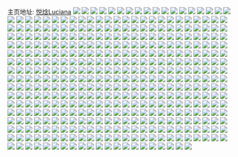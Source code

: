 主页地址: [悦焓Luciana](https://weibo.com/u/3835744246) 
![](https://wx4.sinaimg.cn/mw2000/e4a0cff6ly1gqrm8hh5z9j234022okjn.jpg) 
![](https://wx4.sinaimg.cn/mw2000/e4a0cff6ly1gqrm8aj5c4j22c03404qu.jpg) 
![](https://wx4.sinaimg.cn/mw2000/e4a0cff6ly1gqrm8f03bfj23402dp7wj.jpg) 
![](https://wx4.sinaimg.cn/mw2000/e4a0cff6ly1gqrm8k3r75j23402c01ky.jpg) 
![](https://wx4.sinaimg.cn/mw2000/e4a0cff6ly1gqrm8mjz84j23402c0b2a.jpg) 
![](https://wx4.sinaimg.cn/mw2000/e4a0cff6ly1gqrmaevx8oj23402c01kx.jpg) 
![](https://wx4.sinaimg.cn/mw2000/e4a0cff6ly1gqrmagdl2gj23402c0dmw.jpg) 
![](https://wx4.sinaimg.cn/mw2000/e4a0cff6ly1gqrmahmtk6j23402c01b7.jpg) 
![](https://wx4.sinaimg.cn/mw2000/e4a0cff6ly1gqrmajfotjj23402c0hdt.jpg) 
![](https://wx4.sinaimg.cn/mw2000/e4a0cff6ly1gqrmadcqewj22c02pzh33.jpg) 
![](https://wx4.sinaimg.cn/mw2000/e4a0cff6ly1gqqdrq5nqjj23402c0x6q.jpg) 
![](https://wx4.sinaimg.cn/mw2000/e4a0cff6ly1gqqdnxfiwlj23402c0npd.jpg) 
![](https://wx4.sinaimg.cn/mw2000/e4a0cff6ly1gqqdscaushj23402c0b2a.jpg) 
![](https://wx4.sinaimg.cn/mw2000/e4a0cff6ly1gqqdrx92ihj23402c0x6q.jpg) 
![](https://wx4.sinaimg.cn/mw2000/e4a0cff6ly1gqqdllijisj23402c0qv6.jpg) 
![](https://wx4.sinaimg.cn/mw2000/e4a0cff6ly1gqqds2f7i6j23402c0hdu.jpg) 
![](https://wx4.sinaimg.cn/mw2000/e4a0cff6ly1gqqdsguj3rj22c02c07wh.jpg) 
![](https://wx4.sinaimg.cn/mw2000/e4a0cff6ly1gqqdomd8rcj22c0340b29.jpg) 
![](https://wx4.sinaimg.cn/mw2000/e4a0cff6ly1gqqdpcbhtuj22c0340qv5.jpg) 
![](https://wx4.sinaimg.cn/mw2000/e4a0cff6ly1gqqdsn3wbgj23402c0e81.jpg) 
![](https://wx4.sinaimg.cn/mw2000/e4a0cff6ly1gqqdson9muj23402c0kcw.jpg) 
![](https://wx4.sinaimg.cn/mw2000/e4a0cff6ly1gqqdr3232gj23402c0n6v.jpg) 
![](https://wx4.sinaimg.cn/mw2000/e4a0cff6ly1gqpqwkzmr0j21400u0wr5.jpg) 
![](https://wx4.sinaimg.cn/mw2000/e4a0cff6ly1gqpqwmwhamj21400u00xj.jpg) 
![](https://wx4.sinaimg.cn/mw2000/e4a0cff6ly1gqpqwlkdm6j21400u07gf.jpg) 
![](https://wx4.sinaimg.cn/mw2000/e4a0cff6ly1gqpqwkj9ypj20u0140k3x.jpg) 
![](https://wx4.sinaimg.cn/mw2000/e4a0cff6ly1gqpqwjxrl5j20u0140tmj.jpg) 
![](https://wx4.sinaimg.cn/mw2000/e4a0cff6ly1gqpqwm4hnij20u0140naa.jpg) 
![](https://wx4.sinaimg.cn/mw2000/e4a0cff6ly1gqpqwnihm2j20u0140115.jpg) 
![](https://wx4.sinaimg.cn/mw2000/e4a0cff6ly1gqpqwmjgpgj20u0140dpj.jpg) 
![](https://wx4.sinaimg.cn/mw2000/e4a0cff6ly1gqpqwj8ftbj21400u0gt2.jpg) 
![](https://wx4.sinaimg.cn/mw2000/e4a0cff6gy1gqb57qbo2tj22c02c0e81.jpg) 
![](https://wx4.sinaimg.cn/mw2000/e4a0cff6gy1gqb57spm33j22c02c07wh.jpg) 
![](https://wx4.sinaimg.cn/mw2000/e4a0cff6gy1gqb587dm3jj22c0340u0y.jpg) 
![](https://wx4.sinaimg.cn/mw2000/e4a0cff6gy1gqb57kha0qj227s2yeqeu.jpg) 
![](https://wx4.sinaimg.cn/mw2000/e4a0cff6gy1gqb57jgc3gj22c03404qu.jpg) 
![](https://wx4.sinaimg.cn/mw2000/e4a0cff6gy1gqb57dq4b8j22bz3404qs.jpg) 
![](https://wx4.sinaimg.cn/mw2000/e4a0cff6gy1gqb57uawbzj23402c04qp.jpg) 
![](https://wx4.sinaimg.cn/mw2000/e4a0cff6gy1gqb58aga2fj23402c01kz.jpg) 
![](https://wx4.sinaimg.cn/mw2000/e4a0cff6gy1gqb580kwgdj22c02c0e81.jpg) 
![](https://wx4.sinaimg.cn/mw2000/e4a0cff6gy1gqb57xcmebj23402c0npd.jpg) 
![](https://wx4.sinaimg.cn/mw2000/e4a0cff6gy1gqb582p1p9j22c02c04qp.jpg) 
![](https://wx4.sinaimg.cn/mw2000/e4a0cff6gy1gqb57nvo8uj22c0340u0z.jpg) 
![](https://wx4.sinaimg.cn/mw2000/e4a0cff6gy1gqb58fabu8j22c0340npe.jpg) 
![](https://wx4.sinaimg.cn/mw2000/e4a0cff6gy1gqb584uiiyj22c02c01kx.jpg) 
![](https://wx4.sinaimg.cn/mw2000/e4a0cff6gy1gq544z5j8hj20u0140460.jpg) 
![](https://wx4.sinaimg.cn/mw2000/e4a0cff6gy1gq5452rn34j20u0140n4t.jpg) 
![](https://wx4.sinaimg.cn/mw2000/e4a0cff6gy1gq5454n10nj20u014048k.jpg) 
![](https://wx4.sinaimg.cn/mw2000/e4a0cff6gy1gq544xynj6j20u00u0tdg.jpg) 
![](https://wx4.sinaimg.cn/mw2000/e4a0cff6gy1gq5455tb6wj21400u0wkk.jpg) 
![](https://wx4.sinaimg.cn/mw2000/e4a0cff6gy1gq5458hq1mj20u00u0tid.jpg) 
![](https://wx4.sinaimg.cn/mw2000/e4a0cff6gy1gq545apnxrj20u00u0jzt.jpg) 
![](https://wx4.sinaimg.cn/mw2000/e4a0cff6gy1gq545g2b4sj21400u0dq0.jpg) 
![](https://wx4.sinaimg.cn/mw2000/e4a0cff6gy1gq545kly3qj21400u0gsr.jpg) 
![](https://wx4.sinaimg.cn/mw2000/e4a0cff6gy1gq545q1pfxj20u0140tjq.jpg) 
![](https://wx4.sinaimg.cn/mw2000/e4a0cff6ly1gpj9oz39gsj22ba340qv5.jpg) 
![](https://wx4.sinaimg.cn/mw2000/e4a0cff6ly1gpj9p1dyqvj22c02c04gm.jpg) 
![](https://wx4.sinaimg.cn/mw2000/e4a0cff6ly1gpj9pt4rmaj21zn30le88.jpg) 
![](https://wx4.sinaimg.cn/mw2000/e4a0cff6ly1gpj9omdsycj222v216npd.jpg) 
![](https://wx4.sinaimg.cn/mw2000/e4a0cff6ly1gpj9pwihdfj21o4266x6p.jpg) 
![](https://wx4.sinaimg.cn/mw2000/e4a0cff6ly1gpj9pybykwj223h1wtqr2.jpg) 
![](https://wx4.sinaimg.cn/mw2000/e4a0cff6ly1gpj9sdao3jj22c0340b2b.jpg) 
![](https://wx4.sinaimg.cn/mw2000/e4a0cff6ly1gpj9sh8j00j22c0340qv6.jpg) 
![](https://wx4.sinaimg.cn/mw2000/e4a0cff6ly1gpj9sk2cc2j22c0340kjl.jpg) 
![](https://wx4.sinaimg.cn/mw2000/e4a0cff6gy1gphxkm5c4uj22c0340hdv.jpg) 
![](https://wx4.sinaimg.cn/mw2000/e4a0cff6gy1gphxkrrd69j23402c0b2c.jpg) 
![](https://wx4.sinaimg.cn/mw2000/e4a0cff6gy1gphxl07r04j23402c07wk.jpg) 
![](https://wx4.sinaimg.cn/mw2000/e4a0cff6gy1gphxl5vw8ej22c0340qv8.jpg) 
![](https://wx4.sinaimg.cn/mw2000/e4a0cff6gy1gphxlag0jxj22c0340b2c.jpg) 
![](https://wx4.sinaimg.cn/mw2000/e4a0cff6gy1gphxkunczzj22pu215npd.jpg) 
![](https://wx4.sinaimg.cn/mw2000/e4a0cff6gy1gpg30t2dmij20u01407f8.jpg) 
![](https://wx4.sinaimg.cn/mw2000/e4a0cff6gy1gpg30sbvcvj20u0140h7s.jpg) 
![](https://wx4.sinaimg.cn/mw2000/e4a0cff6gy1gori19li4kj21o02807wh.jpg) 
![](https://wx4.sinaimg.cn/mw2000/e4a0cff6gy1gori1agr6yj226q2xs4qp.jpg) 
![](https://wx4.sinaimg.cn/mw2000/e4a0cff6gy1gori1bgxi7j21o0280kjl.jpg) 
![](https://wx4.sinaimg.cn/mw2000/e4a0cff6gy1gori1ca5btj21o02801kx.jpg) 
![](https://wx4.sinaimg.cn/mw2000/e4a0cff6gy1gori18qaa4j21o02804qp.jpg) 
![](https://wx4.sinaimg.cn/mw2000/e4a0cff6gy1gori1dfx1tj21o0280kjl.jpg) 
![](https://wx4.sinaimg.cn/mw2000/e4a0cff6gy1gori1ewbg0j22c0340qv5.jpg) 
![](https://wx4.sinaimg.cn/mw2000/e4a0cff6gy1gori1i4d3nj22c0340qv8.jpg) 
![](https://wx4.sinaimg.cn/mw2000/e4a0cff6gy1gori1l24tvj21ho1zkqv7.jpg) 
![](https://wx4.sinaimg.cn/mw2000/e4a0cff6gy1gori1q5bj2j21zl1zlkjo.jpg) 
![](https://wx4.sinaimg.cn/mw2000/e4a0cff6gy1gori1dwmakj20p80xo0vr.jpg) 
![](https://wx4.sinaimg.cn/mw2000/e4a0cff6gy1gori1qzppoj21o02804qp.jpg) 
![](https://wx4.sinaimg.cn/mw2000/e4a0cff6gy1gori1rw1anj21o02804qp.jpg) 
![](https://wx4.sinaimg.cn/mw2000/e4a0cff6gy1goijtt33bdj22c035bu0y.jpg) 
![](https://wx4.sinaimg.cn/mw2000/e4a0cff6gy1goijup2zuuj22c0340kjm.jpg) 
![](https://wx4.sinaimg.cn/mw2000/e4a0cff6gy1goiju8dg10j229p3401kz.jpg) 
![](https://wx4.sinaimg.cn/mw2000/e4a0cff6gy1goijtyd74fj23402c0b2b.jpg) 
![](https://wx4.sinaimg.cn/mw2000/e4a0cff6gy1goijufkmrcj221m21mx6p.jpg) 
![](https://wx4.sinaimg.cn/mw2000/e4a0cff6gy1goijucrcskj22bm3401kz.jpg) 
![](https://wx4.sinaimg.cn/mw2000/e4a0cff6gy1goijuisx6bj22c0340b2a.jpg) 
![](https://wx4.sinaimg.cn/mw2000/e4a0cff6gy1goijumz4rvj23402c0qv6.jpg) 
![](https://wx4.sinaimg.cn/mw2000/e4a0cff6gy1goijtt33bdj22c035bu0y.jpg) 
![](https://wx4.sinaimg.cn/mw2000/e4a0cff6gy1goijup2zuuj22c0340kjm.jpg) 
![](https://wx4.sinaimg.cn/mw2000/e4a0cff6gy1goiju8dg10j229p3401kz.jpg) 
![](https://wx4.sinaimg.cn/mw2000/e4a0cff6gy1goijtyd74fj23402c0b2b.jpg) 
![](https://wx4.sinaimg.cn/mw2000/e4a0cff6gy1goijufkmrcj221m21mx6p.jpg) 
![](https://wx4.sinaimg.cn/mw2000/e4a0cff6gy1goijucrcskj22bm3401kz.jpg) 
![](https://wx4.sinaimg.cn/mw2000/e4a0cff6gy1goijuisx6bj22c0340b2a.jpg) 
![](https://wx4.sinaimg.cn/mw2000/e4a0cff6gy1goijumz4rvj23402c0qv6.jpg) 
![](https://wx4.sinaimg.cn/mw2000/e4a0cff6gy1goijuqwpu0j22c03404qq.jpg) 
![](https://wx4.sinaimg.cn/mw2000/e4a0cff6gy1goijuv0k39j23402c07wh.jpg) 
![](https://wx4.sinaimg.cn/mw2000/e4a0cff6gy1goijtohk0vj23402c01kx.jpg) 
![](https://wx4.sinaimg.cn/mw2000/e4a0cff6gy1goijuws75ej20o60wan1z.jpg) 
![](https://wx4.sinaimg.cn/mw2000/e4a0cff6gy1goijuyckp3j22c0340b2a.jpg) 
![](https://wx4.sinaimg.cn/mw2000/e4a0cff6gy1goik18c7ogj22c03404qq.jpg) 
![](https://wx4.sinaimg.cn/mw2000/e4a0cff6gy1gnxkljmzl3j20u0146qc0.jpg) 
![](https://wx4.sinaimg.cn/mw2000/e4a0cff6gy1gnxklllwd2j20u0143drw.jpg) 
![](https://wx4.sinaimg.cn/mw2000/e4a0cff6gy1gnxklk4zhij20u00u0aft.jpg) 
![](https://wx4.sinaimg.cn/mw2000/e4a0cff6gy1gnxklmyif0j20u0140tgx.jpg) 
![](https://wx4.sinaimg.cn/mw2000/e4a0cff6gy1gnxklkqc0cj20u0149dph.jpg) 
![](https://wx4.sinaimg.cn/mw2000/e4a0cff6gy1gnxklnjuuhj20u0140qff.jpg) 
![](https://wx4.sinaimg.cn/mw2000/e4a0cff6gy1gnxklp68tbj20u0140jyw.jpg) 
![](https://wx4.sinaimg.cn/mw2000/e4a0cff6gy1gnxklodtluj20u0140tgc.jpg) 
![](https://wx4.sinaimg.cn/mw2000/e4a0cff6gy1gnxklpzi5fj20u0140tgb.jpg) 
![](https://wx4.sinaimg.cn/mw2000/e4a0cff6gy1gnxklqkb6lj20u0140dpq.jpg) 
![](https://wx4.sinaimg.cn/mw2000/e4a0cff6gy1gnxklmdhf9j21400u0dpd.jpg) 
![](https://wx4.sinaimg.cn/mw2000/e4a0cff6ly1gnt46kzkv3j20u01407i7.jpg) 
![](https://wx4.sinaimg.cn/mw2000/e4a0cff6ly1gnt46k07ejj20u0140dta.jpg) 
![](https://wx4.sinaimg.cn/mw2000/e4a0cff6ly1gnt46lwix4j20u0140tml.jpg) 
![](https://wx4.sinaimg.cn/mw2000/e4a0cff6ly1gns05nb6ilj21400u07ld.jpg) 
![](https://wx4.sinaimg.cn/mw2000/e4a0cff6ly1gns05qinmtj21400u018i.jpg) 
![](https://wx4.sinaimg.cn/mw2000/e4a0cff6ly1gns05t65k8j20u0140ao7.jpg) 
![](https://wx4.sinaimg.cn/mw2000/e4a0cff6ly1gns0610ux0j20u0140wxe.jpg) 
![](https://wx4.sinaimg.cn/mw2000/e4a0cff6ly1gns06b47rcj20u0140qmg.jpg) 
![](https://wx4.sinaimg.cn/mw2000/e4a0cff6ly1gns06g886vj20u0140arh.jpg) 
![](https://wx4.sinaimg.cn/mw2000/e4a0cff6ly1gns0642i4pj20u014g4ap.jpg) 
![](https://wx4.sinaimg.cn/mw2000/e4a0cff6ly1gns0669crgj20u013zdo6.jpg) 
![](https://wx4.sinaimg.cn/mw2000/e4a0cff6ly1gns06icefgj20u014018f.jpg) 
![](https://wx4.sinaimg.cn/mw2000/e4a0cff6ly1gns0bo8mrhj20u01sz1l5.jpg) 
![](https://wx4.sinaimg.cn/mw2000/e4a0cff6ly1gns095p0maj20u0140ak6.jpg) 
![](https://wx4.sinaimg.cn/mw2000/e4a0cff6ly1gns096k83lj20u0140aft.jpg) 
![](https://wx4.sinaimg.cn/mw2000/e4a0cff6ly1gnrxub90nsj21400u04gg.jpg) 
![](https://wx4.sinaimg.cn/mw2000/e4a0cff6ly1gnrxv1d4lgj20u0140wxe.jpg) 
![](https://wx4.sinaimg.cn/mw2000/e4a0cff6ly1gnrxus65kwj20u0140wx6.jpg) 
![](https://wx4.sinaimg.cn/mw2000/e4a0cff6ly1gnrxu8fl10j20u014018h.jpg) 
![](https://wx4.sinaimg.cn/mw2000/e4a0cff6ly1gnrxv3719sj20u00u04bu.jpg) 
![](https://wx4.sinaimg.cn/mw2000/e4a0cff6ly1gnrxuui6wwj20u0140k83.jpg) 
![](https://wx4.sinaimg.cn/mw2000/e4a0cff6ly1gnrxuwwj6hj20u0140api.jpg) 
![](https://wx4.sinaimg.cn/mw2000/e4a0cff6ly1gnrxup4827j20u00u07h8.jpg) 
![](https://wx4.sinaimg.cn/mw2000/e4a0cff6ly1gnrxuz0gmrj20u0140qgp.jpg) 
![](https://wx4.sinaimg.cn/mw2000/e4a0cff6ly1gnpqo7km9qj22c0340b2b.jpg) 
![](https://wx4.sinaimg.cn/mw2000/e4a0cff6ly1gnbpcwnikij20u013s11d.jpg) 
![](https://wx4.sinaimg.cn/mw2000/e4a0cff6gy1gn2pn8kw2ij20ok0y5n0y.jpg) 
![](https://wx4.sinaimg.cn/mw2000/e4a0cff6gy1gn1i0w0e7xj22c0340hdt.jpg) 
![](https://wx4.sinaimg.cn/mw2000/e4a0cff6gy1gn1i0l8zvrj227327zqv5.jpg) 
![](https://wx4.sinaimg.cn/mw2000/e4a0cff6gy1gn1i10wgdrj22c0340npe.jpg) 
![](https://wx4.sinaimg.cn/mw2000/e4a0cff6gy1gmfvgd2170j20u0190ws6.jpg) 
![](https://wx4.sinaimg.cn/mw2000/e4a0cff6gy1gmfvge5u84j20u0140amb.jpg) 
![](https://wx4.sinaimg.cn/mw2000/e4a0cff6gy1gmfvi4pvcmj20u01gg498.jpg) 
![](https://wx4.sinaimg.cn/mw2000/e4a0cff6gy1gmfdqhq0yej20u019rk9m.jpg) 
![](https://wx4.sinaimg.cn/mw2000/e4a0cff6gy1gmfdqml08sj20u0140dqd.jpg) 
![](https://wx4.sinaimg.cn/mw2000/e4a0cff6gy1gmfdqtsv83j20u01921jm.jpg) 
![](https://wx4.sinaimg.cn/mw2000/e4a0cff6gy1gmfdqdzwf2j20u01724ij.jpg) 
![](https://wx4.sinaimg.cn/mw2000/e4a0cff6gy1gmfdqngqvjj209i09iq2q.jpg) 
![](https://wx4.sinaimg.cn/mw2000/e4a0cff6gy1gmfdqh3rvoj20u01hcwzs.jpg) 
![](https://wx4.sinaimg.cn/mw2000/e4a0cff6gy1gmfdqev5ejj21400u0k6m.jpg) 
![](https://wx4.sinaimg.cn/mw2000/e4a0cff6gy1gmfdqfkaisj20u0140k26.jpg) 
![](https://wx4.sinaimg.cn/mw2000/e4a0cff6gy1gmfdqjzzghj20u01hcnna.jpg) 
![](https://wx4.sinaimg.cn/mw2000/e4a0cff6gy1gmdygdneczj21hc0u01kx.jpg) 
![](https://wx4.sinaimg.cn/mw2000/e4a0cff6gy1gmdyg5oixej20u0140njn.jpg) 
![](https://wx4.sinaimg.cn/mw2000/e4a0cff6gy1gmdygcdxgoj20u00u04ep.jpg) 
![](https://wx4.sinaimg.cn/mw2000/e4a0cff6gy1gmdygbkcqej20u0140tte.jpg) 
![](https://wx4.sinaimg.cn/mw2000/e4a0cff6gy1gmdyg6gfmbj20u0140dx5.jpg) 
![](https://wx4.sinaimg.cn/mw2000/e4a0cff6gy1gmdyg8tprgj20u01hcx1m.jpg) 
![](https://wx4.sinaimg.cn/mw2000/e4a0cff6gy1gmdyg9ok0rj20u014u4fe.jpg) 
![](https://wx4.sinaimg.cn/mw2000/e4a0cff6gy1gmdyg7qoenj20u01js4lg.jpg) 
![](https://wx4.sinaimg.cn/mw2000/e4a0cff6gy1gmdygalye5j20u014g7l4.jpg) 
![](https://wx4.sinaimg.cn/mw2000/e4a0cff6gy1gmdygen44hj21hc0u0nia.jpg) 
![](https://wx4.sinaimg.cn/mw2000/e4a0cff6gy1gmdygfisyoj20u01hcngj.jpg) 
![](https://wx4.sinaimg.cn/mw2000/e4a0cff6gy1gmdyggk3fqj21hc0u01d4.jpg) 
![](https://wx4.sinaimg.cn/mw2000/e4a0cff6gy1gmdyghr63cj21hc0u0kbx.jpg) 
![](https://wx4.sinaimg.cn/mw2000/e4a0cff6gy1gmdyginl6ij21hc0u0qih.jpg) 
![](https://wx4.sinaimg.cn/mw2000/e4a0cff6gy1gmd8fxfxb8j21r0340npf.jpg) 
![](https://wx4.sinaimg.cn/mw2000/e4a0cff6gy1gmd8fzkrwsj21qp340e83.jpg) 
![](https://wx4.sinaimg.cn/mw2000/e4a0cff6gy1gmczzsn24kj20u016uk9h.jpg) 
![](https://wx4.sinaimg.cn/mw2000/e4a0cff6gy1gmczzs1fiuj20u014a7qg.jpg) 
![](https://wx4.sinaimg.cn/mw2000/e4a0cff6ly1gm7v9k5qsfj21091sg1kx.jpg) 
![](https://wx4.sinaimg.cn/mw2000/e4a0cff6gy1gl9ye3lms5j20zl1gs4g5.jpg) 
![](https://wx4.sinaimg.cn/mw2000/e4a0cff6gy1gl5bqp3vwij20u0140dwv.jpg) 
![](https://wx4.sinaimg.cn/mw2000/e4a0cff6gy1gk91o8jabfj21ho1zkx6r.jpg) 
![](https://wx4.sinaimg.cn/mw2000/e4a0cff6gy1gk91oh1o4qj21ho1zkqv7.jpg) 
![](https://wx4.sinaimg.cn/mw2000/e4a0cff6gy1gk91nu1e0zj21ho1zku0z.jpg) 
![](https://wx4.sinaimg.cn/mw2000/e4a0cff6gy1gjljr8dbo0j21hm2061ky.jpg) 
![](https://wx4.sinaimg.cn/mw2000/e4a0cff6gy1gjljrclkrtj21hm1zke82.jpg) 
![](https://wx4.sinaimg.cn/mw2000/e4a0cff6gy1gjljr0habgj22c02c0b2a.jpg) 
![](https://wx4.sinaimg.cn/mw2000/e4a0cff6gy1gjljrjfguxj21hm1zm1ky.jpg) 
![](https://wx4.sinaimg.cn/mw2000/e4a0cff6gy1gjkne7v36fj21hm1uyb29.jpg) 
![](https://wx4.sinaimg.cn/mw2000/e4a0cff6gy1gjkneay0cfj217i202qv5.jpg) 
![](https://wx4.sinaimg.cn/mw2000/e4a0cff6gy1gjkne9anr6j21zk1i6b29.jpg) 
![](https://wx4.sinaimg.cn/mw2000/e4a0cff6gy1gjknecirkpj216c1zk7wh.jpg) 
![](https://wx4.sinaimg.cn/mw2000/e4a0cff6gy1gjdohepzw7j21ho206x6s.jpg) 
![](https://wx4.sinaimg.cn/mw2000/e4a0cff6gy1gjdohts79gj22c02c0qvc.jpg) 
![](https://wx4.sinaimg.cn/mw2000/e4a0cff6gy1gjdohjzmopj21ho20ab2e.jpg) 
![](https://wx4.sinaimg.cn/mw2000/e4a0cff6gy1gjdoi1dgasj22c02c01l7.jpg) 
![](https://wx4.sinaimg.cn/mw2000/e4a0cff6gy1gjdoi5fkgnj21zi1gk1ky.jpg) 
![](https://wx4.sinaimg.cn/mw2000/e4a0cff6gy1gjdoies07fj22c02c0u14.jpg) 
![](https://wx4.sinaimg.cn/mw2000/e4a0cff6gy1gjdoispkjfj22c02c01l8.jpg) 
![](https://wx4.sinaimg.cn/mw2000/e4a0cff6gy1gjdoj49b3pj22c02c07wt.jpg) 
![](https://wx4.sinaimg.cn/mw2000/e4a0cff6gy1gjdoh8yy5tj22c02c0u12.jpg) 
![](https://wx4.sinaimg.cn/mw2000/e4a0cff6gy1gjdojcpyqhj21o01o0u10.jpg) 
![](https://wx4.sinaimg.cn/mw2000/e4a0cff6gy1gjdok54xmhj21o01o01l1.jpg) 
![](https://wx4.sinaimg.cn/mw2000/e4a0cff6gy1gj9m2c6of4j21ho1zknph.jpg) 
![](https://wx4.sinaimg.cn/mw2000/e4a0cff6gy1gj228aic72j212t1bvqu9.jpg) 
![](https://wx4.sinaimg.cn/mw2000/e4a0cff6ly1gh7yj6gaudj20u00u0wg8.jpg) 
![](https://wx4.sinaimg.cn/mw2000/e4a0cff6ly1gh7yj5xgquj20u0140qbu.jpg) 
![](https://wx4.sinaimg.cn/mw2000/e4a0cff6ly1gh7yj76dy1j20u0140ag7.jpg) 
![](https://wx4.sinaimg.cn/mw2000/e4a0cff6ly1gh7yj8dgd8j20u00u0q93.jpg) 
![](https://wx4.sinaimg.cn/mw2000/e4a0cff6ly1gh7yjg83gxj20u0140jz5.jpg) 
![](https://wx4.sinaimg.cn/mw2000/e4a0cff6ly1gh7yj90wxzj21400u0wln.jpg) 
![](https://wx4.sinaimg.cn/mw2000/e4a0cff6ly1gh7yjlpz9qj20u00u00xs.jpg) 
![](https://wx4.sinaimg.cn/mw2000/e4a0cff6ly1gh7yjaf8xaj21400u0jy0.jpg) 
![](https://wx4.sinaimg.cn/mw2000/e4a0cff6ly1gh7yj9neurj20u01400xi.jpg) 
![](https://wx4.sinaimg.cn/mw2000/e4a0cff6ly1gh7yjb1a52j20u00u0gqd.jpg) 
![](https://wx4.sinaimg.cn/mw2000/e4a0cff6ly1gh7yjbzq5hj21400u0jzk.jpg) 
![](https://wx4.sinaimg.cn/mw2000/e4a0cff6ly1gh7yjd5pydj20u00u011m.jpg) 
![](https://wx4.sinaimg.cn/mw2000/e4a0cff6ly1gh7yje96onj20u00u0teg.jpg) 
![](https://wx4.sinaimg.cn/mw2000/e4a0cff6ly1gh7yjfdk30j21400u0ajp.jpg) 
![](https://wx4.sinaimg.cn/mw2000/e4a0cff6ly1gh7yjh13woj20u00u0grt.jpg) 
![](https://wx4.sinaimg.cn/mw2000/e4a0cff6ly1gh7yjl1i5sj20u00u0435.jpg) 
![](https://wx4.sinaimg.cn/mw2000/e4a0cff6ly1gh7yrygv4kj21420u0k2n.jpg) 
![](https://wx4.sinaimg.cn/mw2000/e4a0cff6ly1gh7yt59bcbj21400u0n5q.jpg) 
![](https://wx4.sinaimg.cn/mw2000/e4a0cff6gy1gh3fewt1nnj22c02c0hdv.jpg) 
![](https://wx4.sinaimg.cn/mw2000/e4a0cff6gy1gh3fexsoitj22a32a3b2a.jpg) 
![](https://wx4.sinaimg.cn/mw2000/e4a0cff6gy1gh3fev5zl2j22c03407wl.jpg) 
![](https://wx4.sinaimg.cn/mw2000/e4a0cff6gy1gh3feyt5mwj22c03407wi.jpg) 
![](https://wx4.sinaimg.cn/mw2000/e4a0cff6gy1gg628r2jqfj21ho1zke81.jpg) 
![](https://wx4.sinaimg.cn/mw2000/e4a0cff6gy1gfubqjw6suj2140140b0x.jpg) 
![](https://wx4.sinaimg.cn/mw2000/e4a0cff6gy1gfubql9m6cj22c02c04qr.jpg) 
![](https://wx4.sinaimg.cn/mw2000/e4a0cff6gy1gfubqj4ar0j21ho1zkx6s.jpg) 
![](https://wx4.sinaimg.cn/mw2000/e4a0cff6gy1gewxwyezf9j21ho1zku0z.jpg) 
![](https://wx4.sinaimg.cn/mw2000/e4a0cff6gy1gewxwvmbt3j22c02c0qv6.jpg) 
![](https://wx4.sinaimg.cn/mw2000/e4a0cff6gy1gewxwzl4nuj21ho1zku0x.jpg) 
![](https://wx4.sinaimg.cn/mw2000/e4a0cff6gy1gewxwn8gbwj22c02c01kz.jpg) 
![](https://wx4.sinaimg.cn/mw2000/e4a0cff6gy1gewxx75nk4j216c1zdkjl.jpg) 
![](https://wx4.sinaimg.cn/mw2000/e4a0cff6gy1gewxwtvpvcj22c02c07wj.jpg) 
![](https://wx4.sinaimg.cn/mw2000/e4a0cff6gy1gewxx1vw6rj218r1zkx6p.jpg) 
![](https://wx4.sinaimg.cn/mw2000/e4a0cff6gy1gewxwrxotsj22c02c0qv6.jpg) 
![](https://wx4.sinaimg.cn/mw2000/e4a0cff6gy1gewxx0p6bfj21041zk4qp.jpg) 
![](https://wx4.sinaimg.cn/mw2000/e4a0cff6gy1gewxwwfh8fj21ho1zo4pe.jpg) 
![](https://wx4.sinaimg.cn/mw2000/e4a0cff6gy1gewxx42snaj21zk1hq1ky.jpg) 
![](https://wx4.sinaimg.cn/mw2000/e4a0cff6gy1gewxx5ngcnj21ho1zk1ky.jpg) 
![](https://wx4.sinaimg.cn/mw2000/e4a0cff6gy1gewxwl990zj21ho1zwqv5.jpg) 
![](https://wx4.sinaimg.cn/mw2000/e4a0cff6gy1gewxx8i0ltj21761zc4qp.jpg) 
![](https://wx4.sinaimg.cn/mw2000/e4a0cff6gy1gewxwpkizgj21ho1zkkjo.jpg) 
![](https://wx4.sinaimg.cn/mw2000/e4a0cff6gy1gesajgmptjj21o01o0x16.jpg) 
![](https://wx4.sinaimg.cn/mw2000/e4a0cff6gy1gesajhrftvj22c02c04qq.jpg) 
![](https://wx4.sinaimg.cn/mw2000/e4a0cff6gy1gesajif9myj21o01o01gs.jpg) 
![](https://wx4.sinaimg.cn/mw2000/e4a0cff6gy1gcddfhdmmij21o0280hdu.jpg) 
![](https://wx4.sinaimg.cn/mw2000/e4a0cff6gy1gboy7cogapj21ho1zkqv8.jpg) 
![](https://wx4.sinaimg.cn/mw2000/e4a0cff6ly1gazv48qn9fj20u014fatq.jpg) 
![](https://wx4.sinaimg.cn/mw2000/e4a0cff6ly1gazv479ogsj20u00u0ncv.jpg) 
![](https://wx4.sinaimg.cn/mw2000/e4a0cff6gy1gayjfsa1asj21o0280qv5.jpg) 
![](https://wx4.sinaimg.cn/mw2000/e4a0cff6gy1gayjftiel2j21o027utvh.jpg) 
![](https://wx4.sinaimg.cn/mw2000/e4a0cff6gy1gagclg39o7j22801o0x6p.jpg) 
![](https://wx4.sinaimg.cn/mw2000/e4a0cff6gy1g79w5jq56jj218y0u0jx0.jpg) 
![](https://wx4.sinaimg.cn/mw2000/e4a0cff6gy1g79w5k87eaj218y0u0gxm.jpg) 
![](https://wx4.sinaimg.cn/mw2000/e4a0cff6gy1g79w5ko0ruj218y0u0wm0.jpg) 
![](https://wx4.sinaimg.cn/mw2000/e4a0cff6gy1g79w5l0v5vj218y0u0wn0.jpg) 
![](https://wx4.sinaimg.cn/mw2000/e4a0cff6gy1g79w5m30g3j218y0u07gk.jpg) 
![](https://wx4.sinaimg.cn/mw2000/e4a0cff6gy1g79w5li2dpj218y0u07aw.jpg) 
![](https://wx4.sinaimg.cn/mw2000/e4a0cff6gy1g6ydzjs6uaj21o027ukfo.jpg) 
![](https://wx4.sinaimg.cn/mw2000/e4a0cff6gy1g6ydzltd20j22c02c04qp.jpg) 
![](https://wx4.sinaimg.cn/mw2000/e4a0cff6gy1g6ydzkq0nnj21cc1sgkd2.jpg) 
![](https://wx4.sinaimg.cn/mw2000/e4a0cff6ly1g668agydp0j20u00u0q7l.jpg) 
![](https://wx4.sinaimg.cn/mw2000/e4a0cff6ly1g668af4t5mj20u00u0775.jpg) 
![](https://wx4.sinaimg.cn/mw2000/e4a0cff6ly1g668ai2wx3j20u00u0417.jpg) 
![](https://wx4.sinaimg.cn/mw2000/e4a0cff6ly1g668ahqjyoj20u00u0k5d.jpg) 
![](https://wx4.sinaimg.cn/mw2000/e4a0cff6gy1g3ijm009dbj21o01o04qu.jpg) 
![](https://wx4.sinaimg.cn/mw2000/e4a0cff6gy1g3ijm115gnj21o01o07wj.jpg) 
![](https://wx4.sinaimg.cn/mw2000/e4a0cff6gy1g3ijm4pjogj21sg1cchdw.jpg) 
![](https://wx4.sinaimg.cn/mw2000/e4a0cff6gy1g3ijm3jg7hj21o01o0x6s.jpg) 
![](https://wx4.sinaimg.cn/mw2000/e4a0cff6gy1g3ijm2ax3rj21cc1sg4qs.jpg) 
![](https://wx4.sinaimg.cn/mw2000/e4a0cff6gy1g3ijm5o024j21cc1sjkjn.jpg) 
![](https://wx4.sinaimg.cn/mw2000/e4a0cff6gy1g3ijm6pseuj20v91vox6r.jpg) 
![](https://wx4.sinaimg.cn/mw2000/e4a0cff6gy1g3ijm72f9jj20u00u0whf.jpg) 
![](https://wx4.sinaimg.cn/mw2000/e4a0cff6gy1g3ijlyucq5j20v91voe83.jpg) 
![](https://wx4.sinaimg.cn/mw2000/e4a0cff6ly1fzul8jgvsjj21o02yn4qz.jpg) 
![](https://wx4.sinaimg.cn/mw2000/e4a0cff6ly1fzul6dw3b8j21sg1cfu0y.jpg) 
![](https://wx4.sinaimg.cn/mw2000/e4a0cff6ly1fzul7a40dlj21o01o0hdx.jpg) 
![](https://wx4.sinaimg.cn/mw2000/e4a0cff6gy1fztpdqpv59j21sg1cfb2b.jpg) 
![](https://wx4.sinaimg.cn/mw2000/e4a0cff6gy1fztpdarn1gj21sg1cfu10.jpg) 
![](https://wx4.sinaimg.cn/mw2000/e4a0cff6gy1fztpebz76dj21sg1cfkjn.jpg) 
![](https://wx4.sinaimg.cn/mw2000/e4a0cff6gy1fztpdmftttj20xc18e7wi.jpg) 
![](https://wx4.sinaimg.cn/mw2000/e4a0cff6gy1fztpdj1pj3j22o82o8kjp.jpg) 
![](https://wx4.sinaimg.cn/mw2000/e4a0cff6gy1fztpe6l609j23402c04qy.jpg) 
![](https://wx4.sinaimg.cn/mw2000/e4a0cff6gy1fztpehxe0ij21cf1sgx6s.jpg) 
![](https://wx4.sinaimg.cn/mw2000/e4a0cff6gy1fztpent4b3j21sg1cfkjn.jpg) 
![](https://wx4.sinaimg.cn/mw2000/e4a0cff6gy1fztpdtenu8j21ce1ceb29.jpg) 
![](https://wx4.sinaimg.cn/mw2000/e4a0cff6gy1fzq3i9lbb8j22c02c07ws.jpg) 
![](https://wx4.sinaimg.cn/mw2000/e4a0cff6gy1fzq3i3vgd1j22c03407wr.jpg) 
![](https://wx4.sinaimg.cn/mw2000/e4a0cff6gy1fzq3idvq9ij22c02c0u15.jpg) 
![](https://wx4.sinaimg.cn/mw2000/e4a0cff6gy1fzq3hwvdmmj22c02c04qx.jpg) 
![](https://wx4.sinaimg.cn/mw2000/e4a0cff6gy1fzq3igok3yj21bz1sg4qt.jpg) 
![](https://wx4.sinaimg.cn/mw2000/e4a0cff6gy1fzq3ioj7csj21e127zu11.jpg) 
![](https://wx4.sinaimg.cn/mw2000/e4a0cff6gy1fzq3im8xt9j218g0xau0x.jpg) 
![](https://wx4.sinaimg.cn/mw2000/e4a0cff6gy1fzq3iky7exj21091sg4qq.jpg) 
![](https://wx4.sinaimg.cn/mw2000/e4a0cff6gy1fzq3ijmkqsj21o028akjp.jpg) 
![](https://wx4.sinaimg.cn/mw2000/e4a0cff6gy1fyqdkb03t6j21o01o0k3v.jpg) 
![](https://wx4.sinaimg.cn/mw2000/e4a0cff6gy1fyfjrt80d1j20u00u0afl.jpg) 
![](https://wx4.sinaimg.cn/mw2000/e4a0cff6gy1fyfjrozw48j20u01szws8.jpg) 
![](https://wx4.sinaimg.cn/mw2000/e4a0cff6gy1fyfjrrfgdmj20ty13w119.jpg) 
![](https://wx4.sinaimg.cn/mw2000/e4a0cff6gy1fy7bricyilj20u00u0jyn.jpg) 
![](https://wx4.sinaimg.cn/mw2000/e4a0cff6gy1fxyqwqls54j22c02c0npd.jpg) 
![](https://wx4.sinaimg.cn/mw2000/e4a0cff6gy1fxyqwrm6rfj21p01p0awg.jpg) 
![](https://wx4.sinaimg.cn/mw2000/e4a0cff6gy1fxkqh0th8fj21ce1sgu0y.jpg) 
![](https://wx4.sinaimg.cn/mw2000/e4a0cff6gy1fxkqh1mr7dj21ce1sgx12.jpg) 
![](https://wx4.sinaimg.cn/mw2000/e4a0cff6gy1fwiijjg15nj20u010v7wh.jpg) 
![](https://wx4.sinaimg.cn/mw2000/e4a0cff6gy1fwiijlp3z8j21cc1sg4qr.jpg) 
![](https://wx4.sinaimg.cn/mw2000/e4a0cff6gy1fwiijpxms9j21sg1sg4qr.jpg) 
![](https://wx4.sinaimg.cn/mw2000/e4a0cff6gy1fwiijnvixxj21sg1cc4qr.jpg) 
![](https://wx4.sinaimg.cn/mw2000/e4a0cff6gy1fwiijv5oi6j20jg0jg3yq.jpg) 
![](https://wx4.sinaimg.cn/mw2000/e4a0cff6gy1fwiijrwzn8j20xc18e7wi.jpg) 
![](https://wx4.sinaimg.cn/mw2000/e4a0cff6gy1fwiijul3mgj21sg1sg4qs.jpg) 
![](https://wx4.sinaimg.cn/mw2000/e4a0cff6gy1fwiiji46qcj21sg1cce84.jpg) 
![](https://wx4.sinaimg.cn/mw2000/e4a0cff6gy1fwiijek8xqj20u01407hd.jpg) 
![](https://wx4.sinaimg.cn/mw2000/e4a0cff6gy1fw84n7g1crj21sg1sgu10.jpg) 
![](https://wx4.sinaimg.cn/mw2000/e4a0cff6gy1fw84na8e5xj21sg1cgkjn.jpg) 
![](https://wx4.sinaimg.cn/mw2000/e4a0cff6gy1fw84nfwujhj235s35skjm.jpg) 
![](https://wx4.sinaimg.cn/mw2000/e4a0cff6gy1fw84nd474ej21l41cg7wj.jpg) 
![](https://wx4.sinaimg.cn/mw2000/e4a0cff6gy1fw84nh63urj21o027v4qp.jpg) 
![](https://wx4.sinaimg.cn/mw2000/e4a0cff6gy1fw84nkcb9wj21sg1cfkjo.jpg) 
![](https://wx4.sinaimg.cn/mw2000/e4a0cff6gy1fw54gd27plj21400qodpo.jpg) 
![](https://wx4.sinaimg.cn/mw2000/e4a0cff6gy1fw54gdqcp1j21jf10zqk2.jpg) 
![](https://wx4.sinaimg.cn/mw2000/e4a0cff6gy1fw54ge9zisj21400qogve.jpg) 
![](https://wx4.sinaimg.cn/mw2000/e4a0cff6gy1fw54geu4mij21410qo7fg.jpg) 
![](https://wx4.sinaimg.cn/mw2000/e4a0cff6gy1fw54gf8dpij20qo0zkdnn.jpg) 
![](https://wx4.sinaimg.cn/mw2000/e4a0cff6gy1fw54gcjv99j21400qo12t.jpg) 
![](https://wx4.sinaimg.cn/mw2000/e4a0cff6gy1fw54ghjs13j21xo16onpe.jpg) 
![](https://wx4.sinaimg.cn/mw2000/e4a0cff6gy1fw54gicl06j213s0qoqc6.jpg) 
![](https://wx4.sinaimg.cn/mw2000/e4a0cff6gy1fw54gip15lj20xs0u00x2.jpg) 
![](https://wx4.sinaimg.cn/mw2000/e4a0cff6gy1fvt7mbgbv2j213y0u0qcm.jpg) 
![](https://wx4.sinaimg.cn/mw2000/e4a0cff6gy1fvt7mc4arej213y0u010s.jpg) 
![](https://wx4.sinaimg.cn/mw2000/e4a0cff6gy1fvt7mcnp8sj20u0140n2k.jpg) 
![](https://wx4.sinaimg.cn/mw2000/e4a0cff6gy1fvt7mdfsr7j20u0140dn0.jpg) 
![](https://wx4.sinaimg.cn/mw2000/e4a0cff6gy1fvt7mdwnawj20u014044w.jpg) 
![](https://wx4.sinaimg.cn/mw2000/e4a0cff6gy1fvt7mejlkcj20ty1aqgu7.jpg) 
![](https://wx4.sinaimg.cn/mw2000/e4a0cff6gy1fvt7mf5mfxj20u013yn4s.jpg) 
![](https://wx4.sinaimg.cn/mw2000/e4a0cff6gy1fvt7maxip7j20u00u0q7k.jpg) 
![](https://wx4.sinaimg.cn/mw2000/e4a0cff6gy1fvt7mgm3zoj213y0u0drs.jpg) 
![](https://wx4.sinaimg.cn/mw2000/e4a0cff6gy1fvjztfhrhoj20u00u0grv.jpg) 
![](https://wx4.sinaimg.cn/mw2000/e4a0cff6gy1fvjztg0g8vj20u00u0agx.jpg) 
![](https://wx4.sinaimg.cn/mw2000/e4a0cff6gy1fv2bqicj1ij23402c0e89.jpg) 
![](https://wx4.sinaimg.cn/mw2000/e4a0cff6gy1fv2bqcb7u7j21cf1sghdv.jpg) 
![](https://wx4.sinaimg.cn/mw2000/e4a0cff6gy1fv2bqjix3rj20et08cq4x.jpg) 
![](https://wx4.sinaimg.cn/mw2000/e4a0cff6gy1fv2bq95g5cj23402c01b2.jpg) 
![](https://wx4.sinaimg.cn/mw2000/e4a0cff6gy1fulu4lqkcyj20zn0qogta.jpg) 
![](https://wx4.sinaimg.cn/mw2000/e4a0cff6gy1fulu4jadg1j20qo0zj10q.jpg) 
![](https://wx4.sinaimg.cn/mw2000/e4a0cff6gy1fulu4v37ilj20qo0zj0yq.jpg) 
![](https://wx4.sinaimg.cn/mw2000/e4a0cff6gy1fulu4nw0lmj20zn0qotg9.jpg) 
![](https://wx4.sinaimg.cn/mw2000/e4a0cff6gy1fulu4xizvlj20qo0zkgzq.jpg) 
![](https://wx4.sinaimg.cn/mw2000/e4a0cff6gy1fulu4z3545j20qo0zitea.jpg) 
![](https://wx4.sinaimg.cn/mw2000/e4a0cff6gy1fulu4pdympj20zn0qo0yp.jpg) 
![](https://wx4.sinaimg.cn/mw2000/e4a0cff6gy1fulu4rct69j20zn0qoagm.jpg) 
![](https://wx4.sinaimg.cn/mw2000/e4a0cff6gy1fulu4tfu4gj20qo0zjq9p.jpg) 
![](https://wx4.sinaimg.cn/mw2000/e4a0cff6gy1ft8ka87fymj21ih1dkx6v.jpg) 
![](https://wx4.sinaimg.cn/mw2000/e4a0cff6gy1ft8k7iivckj21hc1z4npj.jpg) 
![](https://wx4.sinaimg.cn/mw2000/e4a0cff6gy1ft8kaaudfoj20qo0sh4bz.jpg) 
![](https://wx4.sinaimg.cn/mw2000/e4a0cff6gy1ft8ka2lbc8j21hc1z47wo.jpg) 
![](https://wx4.sinaimg.cn/mw2000/e4a0cff6gy1ft8k7d50a6j20z80qogw7.jpg) 
![](https://wx4.sinaimg.cn/mw2000/e4a0cff6gy1ft8k7bfcsvj21hc1z6kjr.jpg) 
![](https://wx4.sinaimg.cn/mw2000/e4a0cff6gy1ft8k87bk9sj21z41hpnpk.jpg) 
![](https://wx4.sinaimg.cn/mw2000/e4a0cff6gy1ft8kaqew6tj21z41hcu13.jpg) 
![](https://wx4.sinaimg.cn/mw2000/e4a0cff6gy1ft8kbkei1ij21jk1jknpj.jpg) 
![](https://wx4.sinaimg.cn/mw2000/e4a0cff6gy1ft61wdyzy2j20zi0qogwh.jpg) 
![](https://wx4.sinaimg.cn/mw2000/e4a0cff6gy1ft61w9k9xdj20qo0zitgh.jpg) 
![](https://wx4.sinaimg.cn/mw2000/e4a0cff6gy1ft61w1ny1gj20qo0zkwoi.jpg) 
![](https://wx4.sinaimg.cn/mw2000/e4a0cff6gy1ft61vxxegsj20zk0qoh21.jpg) 
![](https://wx4.sinaimg.cn/mw2000/e4a0cff6gy1ft61w6cqswj20zk0qogwf.jpg) 
![](https://wx4.sinaimg.cn/mw2000/e4a0cff6gy1ft61vgly4pj20qo0zk15e.jpg) 
![](https://wx4.sinaimg.cn/mw2000/e4a0cff6gy1ft61vjq08kj20qo0zj7cp.jpg) 
![](https://wx4.sinaimg.cn/mw2000/e4a0cff6gy1ft61vo9w4kj20qo0zj48v.jpg) 
![](https://wx4.sinaimg.cn/mw2000/e4a0cff6gy1ft61vrh9pqj20qo0zj7cw.jpg) 
![](https://wx4.sinaimg.cn/mw2000/e4a0cff6gy1fszbn6abkyj20rs3snx6t.jpg) 
![](https://wx4.sinaimg.cn/mw2000/e4a0cff6gy1fszbn9jaw1j20rs3y3qva.jpg) 
![](https://wx4.sinaimg.cn/mw2000/e4a0cff6gy1fszbn1d3k8j20rs447kjq.jpg) 
![](https://wx4.sinaimg.cn/mw2000/e4a0cff6gy1fszbnc1jbej20rs1qlnpf.jpg) 
![](https://wx4.sinaimg.cn/mw2000/e4a0cff6gy1fszbn39dqsj20qo0ziape.jpg) 
![](https://wx4.sinaimg.cn/mw2000/e4a0cff6gy1fszbngzebdj20rs5gqhe0.jpg) 
![](https://wx4.sinaimg.cn/mw2000/e4a0cff6gy1fszbnjoohjj20xc18ekjm.jpg) 
![](https://wx4.sinaimg.cn/mw2000/e4a0cff6gy1fszbnnkqcpj20rs46ce88.jpg) 
![](https://wx4.sinaimg.cn/mw2000/e4a0cff6gy1fszbnt9yhdj20rs50le88.jpg) 
![](https://wx4.sinaimg.cn/mw2000/e4a0cff6gy1fsebozvzaqj20qo0zjdqi.jpg) 
![](https://wx4.sinaimg.cn/mw2000/e4a0cff6gy1fsebp21n8fj20zn0qotf8.jpg) 
![](https://wx4.sinaimg.cn/mw2000/e4a0cff6gy1fsebp4hzisj20qo0zjgxx.jpg) 
![](https://wx4.sinaimg.cn/mw2000/e4a0cff6gy1fsebou9kwnj20qo1bfk5z.jpg) 
![](https://wx4.sinaimg.cn/mw2000/e4a0cff6gy1fsebowvfnpj20qo0qotgg.jpg) 
![](https://wx4.sinaimg.cn/mw2000/e4a0cff6gy1fsebpbkh0tj20qo0qo10y.jpg) 
![](https://wx4.sinaimg.cn/mw2000/e4a0cff6gy1fsebor2hjdj20zn0qodqn.jpg) 
![](https://wx4.sinaimg.cn/mw2000/e4a0cff6gy1fsebp6q8quj20qo0zjjzm.jpg) 
![](https://wx4.sinaimg.cn/mw2000/e4a0cff6gy1fsebp9axjaj20qo0zjn61.jpg) 
![](https://wx4.sinaimg.cn/mw2000/e4a0cff6gy1fscbj1ngc7j20qo1lrwqx.jpg) 
![](https://wx4.sinaimg.cn/mw2000/e4a0cff6gy1fs6f7w9danj20v80v87c4.jpg) 
![](https://wx4.sinaimg.cn/mw2000/e4a0cff6gy1fs6f7vkvbjj20yo0yo7cy.jpg) 
![](https://wx4.sinaimg.cn/mw2000/e4a0cff6gy1fs4x6s9x7aj21bf0qon7r.jpg) 
![](https://wx4.sinaimg.cn/mw2000/e4a0cff6gy1fruat7ejt2j20zk0qo7db.jpg) 
![](https://wx4.sinaimg.cn/mw2000/e4a0cff6gy1fruatm47clj20jg0buq5j.jpg) 
![](https://wx4.sinaimg.cn/mw2000/e4a0cff6gy1fruateeuzgj20qq0qoqee.jpg) 
![](https://wx4.sinaimg.cn/mw2000/e4a0cff6gy1fruat9b9e0j20zn0qojzq.jpg) 
![](https://wx4.sinaimg.cn/mw2000/e4a0cff6gy1fruatbyi1rj20zk0qo13l.jpg) 
![](https://wx4.sinaimg.cn/mw2000/e4a0cff6gy1fruatohvsxj20qo0ziwr6.jpg) 
![](https://wx4.sinaimg.cn/mw2000/e4a0cff6gy1fruatl9gomj20qu0qon3s.jpg) 
![](https://wx4.sinaimg.cn/mw2000/e4a0cff6gy1fruatji9f3j20zk0qoaih.jpg) 
![](https://wx4.sinaimg.cn/mw2000/e4a0cff6gy1fruatgs4edj20zk0qodmt.jpg) 
![](https://wx4.sinaimg.cn/mw2000/e4a0cff6gy1fr73ytpxo3j20qo2dr4g3.jpg) 
![](https://wx4.sinaimg.cn/mw2000/e4a0cff6gy1fr73ymciwmj20zi0qo7by.jpg) 
![](https://wx4.sinaimg.cn/mw2000/e4a0cff6gy1fr73yrxvxcj20za0qoajl.jpg) 
![](https://wx4.sinaimg.cn/mw2000/e4a0cff6gy1fr73ynmivyj20zj0qoag9.jpg) 
![](https://wx4.sinaimg.cn/mw2000/e4a0cff6gy1fr73z07idxj213z0qoan3.jpg) 
![](https://wx4.sinaimg.cn/mw2000/e4a0cff6gy1fr73yq74anj20qo0w2jxn.jpg) 
![](https://wx4.sinaimg.cn/mw2000/e4a0cff6gy1fr73ykv0naj20qo0zjai9.jpg) 
![](https://wx4.sinaimg.cn/mw2000/e4a0cff6gy1fr73yyce2qj213z0qo7ip.jpg) 
![](https://wx4.sinaimg.cn/mw2000/e4a0cff6gy1fr73yw7nv1j20qo2ds7o2.jpg) 
